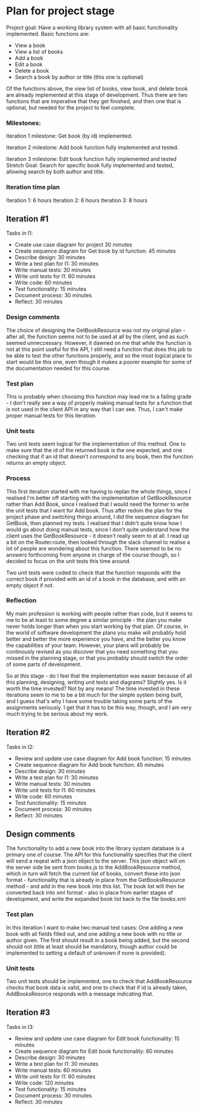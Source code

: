 # Plan for project stage
Project goal: Have a working library system with all basic functionality implemented. Basic functions are:
- View a book
- View a list of books
- Add a book
- Edit a book
- Delete a book
- Search a book by author or title (this one is optional)

Of the functions above, the view list of books, view book, and delete book are already implemented at this stage of development. Thus there are two functions that are imperative that they get finished, and then one that is optional, but needed for the project to feel complete. 

### Milestones:
Iteration 1 milestone: Get book (by id) implemented.

Iteration 2 milestone: Add book function fully implemented and tested.  

Iteration 3 milestone: Edit book function fully implemented and tested
Stretch Goal: Search for specific book fully implemented and tested, allowing search by both author and title.

### Iteration time plan
Iteration 1: 6 hours
Iteration 2: 6 hours
Iteration 3: 8 hours

## Iteration #1
Tasks in I1:
- Create use case diagram for project 30 minutes 
- Create sequence diagram for Get book by id function: 45 minutes
- Describe design: 30 minutes
- Write a test plan for I1: 30 minutes
- Write manual tests: 30 minutes
- Write unit tests for I1: 60 minutes
- Write code: 60 minutes
- Test functionality: 15 minutes
- Document process: 30 minutes
- Reflect: 30 minutes

### Design comments
The choice of designing the GetBookResource was not my original plan - after all, the function seems not to be used at all by the client, and as such seemed unneccessary. However, it dawned on me that while the function is not at this point useful for the API, I still need a function that does this job to be able to test the other functions properly, and so the most logical place to start would be this one, even though it makes a poorer example for some of the documentation needed for this course. 

### Test plan
This is probably when choosing this function may lead me to a failing grade - I don't really see a way of properly making manual tests for a function that is not used in the client API in any way that I can see. Thus, I can't make proper manual tests for this iteration.

### Unit tests 
Two unit tests seem logical for the implementation of this method. One to make sure that the id of the returned book is the one expected, and one checking that if an id that doesn't correspond to any book, then the function returns an empty object.

### Process
This first iteration started with me having to replan the whole things, since I realised I'm better off starting with the implementation of GetBookResource rather than Add Book, since I realised that I would need the former to write the unit tests that I want for Add book. Thus after redoin the plan for the project phase and switching things around, I did the sequence diagram for GetBook, then planned my tests. I realised that I didn't quite know how I would go about doing manual tests, since I don't quite understand how the client uses the GetBookResource - it doesn't really seem to at all. I read up a bit on the Router.route, then looked through the slack channel to realise a lot of people are wondering about this function. There seemed to be no answers forthcoming from anyone in charge of the course though, so I decided to focus on the unit tests this time around. 

Two unit tests were coded to check that the function responds with the correct book if provided with an id of a book in the database, and with an empty object if not. 

### Reflection
My main profession is working with people rather than code, but it seems to me to be at least to some degree a similar principle - the plan you make never holds longer than when you start working by that plan. Of course, in the world of software development the plans you make will probably hold better and better the more experience you have, and the better you know the capabilities of your team. However, your plans will probably be continously revised as you discover that you need something that you missed in the planning stage, or that you probably should switch the order of some parts of development. 

So at this stage - do I feel that the implementation was easier because of all this planning, designing, writing unit tests and diagrams? Slightly yes. Is it worth the time invested? Not by any means! The time invested in these iterations seem to me to be a bit much for the simple system being built, and I guess that's why I have some trouble taking some parts of the assignments seriously. I get that it has to be this way, though, and I am very much trying to be serious about my work. 

## Iteration #2
Tasks in I2:
- Review and update use case diagram for Add book function: 15 minutes
- Create sequence diagram for Add book function: 45 minutes
- Describe design: 30 minutes
- Write a test plan for I1: 30 minutes
- Write manual tests: 30 minutes
- Write unit tests for I1: 60 minutes
- Write code: 60 minutes
- Test functionality: 15 minutes
- Document process: 30 minutes
- Reflect: 30 minutes

## Design comments
The functionality to add a new book into the library systam database is a primary one of course. The API for this functionality specifies that the client will send a reqest with a json object to the server. This json object will on the server side be sent from books.js to the AddBookResource method, which in turn will fetch the current list of books, convert these into json format - functionality that is already in place from the GetBooksResource method - and add in the new book into this list. The book list will then be converted back into xml format - also in place from earlier stages of development, and write the expanded book list back to the file books.xml

### Test plan
In this iteration I want to make two manual test cases: One adding a new book with all fields filled out, and one adding a new book with no title or author given. The first should result in a book being added, but the second should not (title at least should be mandatory, though author could be implemented to setting a default of unknown if none is provided).

### Unit tests
Two unit tests should be implemented, one to check that AddBookResource checks that book data is valid, and one to check that if id is already taken, AddBooksResorce responds with a message indicating that. 


## Iteration #3
Tasks in I3:
- Review and update use case diagram for Edit book functionality: 15 minutes
- Create sequence diagram for Edit book functionality: 60 minutes
- Describe design: 30 minutes
- Write a test plan for I1: 30 minutes
- Write manual tests: 60 minutes
- Write unit tests for I1: 60 minutes
- Write code: 120 minutes
- Test functionality: 15 minutes
- Document process: 30 minutes
- Reflect: 30 minutes


